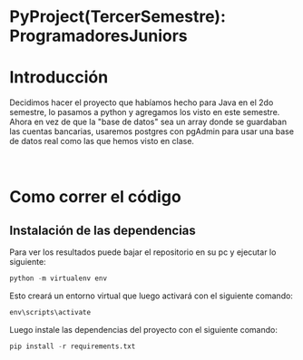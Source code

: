 # PyProject(TercerSemestre): ProgramadoresJuniors


# Introducción

Decidimos hacer el proyecto que habíamos hecho para Java en el 2do semestre, lo pasamos a python y agregamos los visto en este semestre. Ahora en vez de que la "base de datos" sea un array donde se guardaban las cuentas bancarias, usaremos postgres con pgAdmin para usar una base de datos real como las que hemos visto en clase.
<br>
<br>
<br>

# Como correr el código

## Instalación de las dependencias
Para ver los resultados puede bajar el repositorio en su pc y ejecutar lo siguiente:

```python
python -m virtualenv env
```

Esto creará un entorno virtual que luego activará con el siguiente comando:

```python
env\scripts\activate
```

Luego instale las dependencias del proyecto con el siguiente comando:

```python
pip install -r requirements.txt
```
